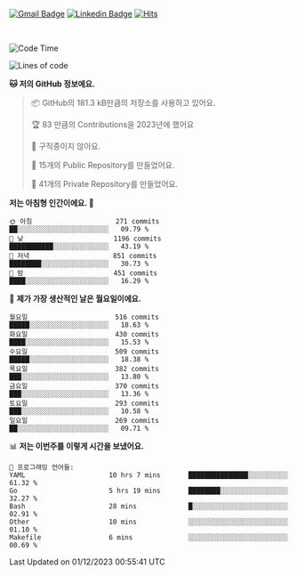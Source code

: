 [![Gmail Badge](https://img.shields.io/badge/-725psh@gmail.com-c14438?style=flat&logo=Gmail&logoColor=white&link=mailto:725psh@gmail.com)](mailto:725psh@gmail.com) 
[![Linkedin Badge](https://img.shields.io/badge/-soohanpark-0072b1?style=flat&logo=Linkedin&logoColor=white&link=https://www.linkedin.com/in/soohanpark/)](https://www.linkedin.com/in/soohanpark/) 
[![Hits](https://hits.seeyoufarm.com/api/count/incr/badge.svg?url=https%3A%2F%2Fgithub.com%2FSoohan-Park&count_bg=%23000000&title_bg=%23828282&icon=gradle.svg&icon_color=%23FFFFFF&title=Visited&edge_flat=false)](https://hits.seeyoufarm.com)  

<br />

<!--START_SECTION:waka-->
![Code Time](http://img.shields.io/badge/Code%20Time-1%2C494%20hrs%205%20mins-blue)

![Lines of code](https://img.shields.io/badge/%EC%A0%80%EB%8A%94%20%EC%97%AC%ED%83%9C%EA%B9%8C%EC%A7%80%20-6.2%20million%20%EC%A4%84%EC%9D%98%20%EC%BD%94%EB%93%9C%EB%A5%BC%20%EC%9E%91%EC%84%B1%ED%96%88%EC%96%B4%EC%9A%94.-blue)

**🐱 저의 GitHub 정보에요.** 

> 📦 GitHub의 181.3 kB만큼의 저장소를 사용하고 있어요. 
 > 
> 🏆 83 만큼의 Contributions을 2023년에 했어요
 > 
> 🚫 구직중이지 않아요.
 > 
> 📜 15개의 Public Repository를 만들었어요. 
 > 
> 🔑 41개의 Private Repository를 만들었어요. 
 > 
**저는 아침형 인간이에요. 🐤** 

```text
🌞 아침                     271 commits         ██░░░░░░░░░░░░░░░░░░░░░░░   09.79 % 
🌆 낮　                     1196 commits        ███████████░░░░░░░░░░░░░░   43.19 % 
🌃 저녁                     851 commits         ████████░░░░░░░░░░░░░░░░░   30.73 % 
🌙 밤　                     451 commits         ████░░░░░░░░░░░░░░░░░░░░░   16.29 % 
```
📅 **제가 가장 생산적인 날은 월요일이에요.** 

```text
월요일                      516 commits         █████░░░░░░░░░░░░░░░░░░░░   18.63 % 
화요일                      430 commits         ████░░░░░░░░░░░░░░░░░░░░░   15.53 % 
수요일                      509 commits         █████░░░░░░░░░░░░░░░░░░░░   18.38 % 
목요일                      382 commits         ███░░░░░░░░░░░░░░░░░░░░░░   13.80 % 
금요일                      370 commits         ███░░░░░░░░░░░░░░░░░░░░░░   13.36 % 
토요일                      293 commits         ███░░░░░░░░░░░░░░░░░░░░░░   10.58 % 
일요일                      269 commits         ██░░░░░░░░░░░░░░░░░░░░░░░   09.71 % 
```


📊 **저는 이번주를 이렇게 시간을 보냈어요.** 

```text
💬 프로그래밍 언어들: 
YAML                     10 hrs 7 mins       ███████████████░░░░░░░░░░   61.32 % 
Go                       5 hrs 19 mins       ████████░░░░░░░░░░░░░░░░░   32.27 % 
Bash                     28 mins             █░░░░░░░░░░░░░░░░░░░░░░░░   02.91 % 
Other                    10 mins             ░░░░░░░░░░░░░░░░░░░░░░░░░   01.10 % 
Makefile                 6 mins              ░░░░░░░░░░░░░░░░░░░░░░░░░   00.69 % 
```


 Last Updated on 01/12/2023 00:55:41 UTC
<!--END_SECTION:waka-->
